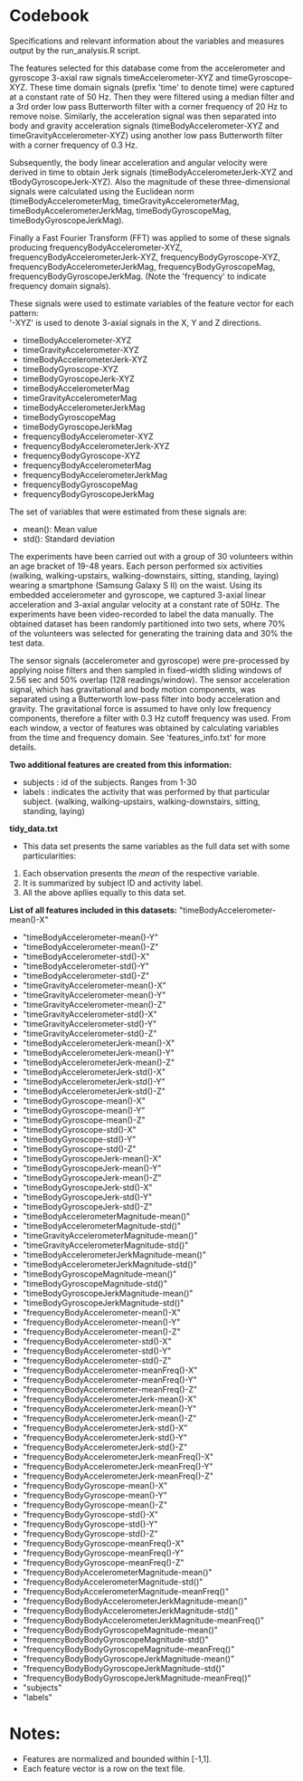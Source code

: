 # Codebook
Specifications and relevant information about the variables and measures output by the run_analysis.R script.

The features selected for this database come from the accelerometer and gyroscope 3-axial raw signals timeAccelerometer-XYZ and timeGyroscope-XYZ. These time domain signals (prefix 'time' to denote time) were captured at a constant rate of 50 Hz. Then they were filtered using a median filter and a 3rd order low pass Butterworth filter with a corner frequency of 20 Hz to remove noise. Similarly, the acceleration signal was then separated into body and gravity acceleration signals (timeBodyAccelerometer-XYZ and timeGravityAccelerometer-XYZ) using another low pass Butterworth filter with a corner frequency of 0.3 Hz. 

Subsequently, the body linear acceleration and angular velocity were derived in time to obtain Jerk signals (timeBodyAccelerometerJerk-XYZ and tBodyGyroscopeJerk-XYZ). Also the magnitude of these three-dimensional signals were calculated using the Euclidean norm (timeBodyAccelerometerMag, timeGravityAccelerometerMag, timeBodyAccelerometerJerkMag, timeBodyGyroscopeMag, timeBodyGyroscopeJerkMag). 

Finally a Fast Fourier Transform (FFT) was applied to some of these signals producing frequencyBodyAccelerometer-XYZ, frequencyBodyAccelerometerJerk-XYZ, frequencyBodyGyroscope-XYZ, frequencyBodyAccelerometerJerkMag, frequencyBodyGyroscopeMag, frequencyBodyGyroscopeJerkMag. (Note the 'frequency' to indicate frequency domain signals). 

These signals were used to estimate variables of the feature vector for each pattern:  
'-XYZ' is used to denote 3-axial signals in the X, Y and Z directions.

- timeBodyAccelerometer-XYZ
- timeGravityAccelerometer-XYZ
- timeBodyAccelerometerJerk-XYZ
- timeBodyGyroscope-XYZ
- timeBodyGyroscopeJerk-XYZ
- timeBodyAccelerometerMag
- timeGravityAccelerometerMag
- timeBodyAccelerometerJerkMag
- timeBodyGyroscopeMag
- timeBodyGyroscopeJerkMag
- frequencyBodyAccelerometer-XYZ
- frequencyBodyAccelerometerJerk-XYZ
- frequencyBodyGyroscope-XYZ
- frequencyBodyAccelerometerMag
- frequencyBodyAccelerometerJerkMag
- frequencyBodyGyroscopeMag
- frequencyBodyGyroscopeJerkMag

The set of variables that were estimated from these signals are: 

* mean(): Mean value
* std(): Standard deviation

The experiments have been carried out with a group of 30 volunteers within an age bracket of 19-48 years. Each person performed six activities (walking, walking-upstairs, walking-downstairs, sitting, standing, laying) wearing a smartphone (Samsung Galaxy S II) on the waist. Using its embedded accelerometer and gyroscope, we captured 3-axial linear acceleration and 3-axial angular velocity at a constant rate of 50Hz. The experiments have been video-recorded to label the data manually. The obtained dataset has been randomly partitioned into two sets, where 70% of the volunteers was selected for generating the training data and 30% the test data. 

The sensor signals (accelerometer and gyroscope) were pre-processed by applying noise filters and then sampled in fixed-width sliding windows of 2.56 sec and 50% overlap (128 readings/window). The sensor acceleration signal, which has gravitational and body motion components, was separated using a Butterworth low-pass filter into body acceleration and gravity. The gravitational force is assumed to have only low frequency components, therefore a filter with 0.3 Hz cutoff frequency was used. From each window, a vector of features was obtained by calculating variables from the time and frequency domain. See 'features_info.txt' for more details. 
  
**Two additional features are created from this information:**

- subjects : id of the subjects. Ranges from 1-30
- labels : indicates the activity that was performed by that particular subject. (walking, walking-upstairs, walking-downstairs, sitting, standing, laying)

**tidy_data.txt**
* This data set presents the same variables as the full data set with some particularities:
1. Each observation presents the *mean* of the respective variable. 
2. It is summarized by subject ID and activity label.
3. All the above apllies equally to this data set.

**List of all features included in this datasets:**
"timeBodyAccelerometer-mean()-X"                        
- "timeBodyAccelerometer-mean()-Y"                        
- "timeBodyAccelerometer-mean()-Z"                        
- "timeBodyAccelerometer-std()-X"                         
- "timeBodyAccelerometer-std()-Y"                         
- "timeBodyAccelerometer-std()-Z"                         
- "timeGravityAccelerometer-mean()-X"                     
- "timeGravityAccelerometer-mean()-Y"                     
- "timeGravityAccelerometer-mean()-Z"                     
- "timeGravityAccelerometer-std()-X"                      
- "timeGravityAccelerometer-std()-Y"                      
- "timeGravityAccelerometer-std()-Z"                      
- "timeBodyAccelerometerJerk-mean()-X"                    
- "timeBodyAccelerometerJerk-mean()-Y"                    
- "timeBodyAccelerometerJerk-mean()-Z"                    
- "timeBodyAccelerometerJerk-std()-X"                     
- "timeBodyAccelerometerJerk-std()-Y"                     
- "timeBodyAccelerometerJerk-std()-Z"                     
- "timeBodyGyroscope-mean()-X"                            
- "timeBodyGyroscope-mean()-Y"                            
- "timeBodyGyroscope-mean()-Z"                            
- "timeBodyGyroscope-std()-X"                             
- "timeBodyGyroscope-std()-Y"                             
- "timeBodyGyroscope-std()-Z"                             
- "timeBodyGyroscopeJerk-mean()-X"                        
- "timeBodyGyroscopeJerk-mean()-Y"                        
- "timeBodyGyroscopeJerk-mean()-Z"                        
- "timeBodyGyroscopeJerk-std()-X"                         
- "timeBodyGyroscopeJerk-std()-Y"                         
- "timeBodyGyroscopeJerk-std()-Z"                         
- "timeBodyAccelerometerMagnitude-mean()"                 
- "timeBodyAccelerometerMagnitude-std()"                  
- "timeGravityAccelerometerMagnitude-mean()"              
- "timeGravityAccelerometerMagnitude-std()"               
-  "timeBodyAccelerometerJerkMagnitude-mean()"             
- "timeBodyAccelerometerJerkMagnitude-std()"              
- "timeBodyGyroscopeMagnitude-mean()"                     
- "timeBodyGyroscopeMagnitude-std()"                      
- "timeBodyGyroscopeJerkMagnitude-mean()"                 
- "timeBodyGyroscopeJerkMagnitude-std()"                  
- "frequencyBodyAccelerometer-mean()-X"                   
- "frequencyBodyAccelerometer-mean()-Y"                   
- "frequencyBodyAccelerometer-mean()-Z"                   
- "frequencyBodyAccelerometer-std()-X"                    
- "frequencyBodyAccelerometer-std()-Y"                    
- "frequencyBodyAccelerometer-std()-Z"                    
- "frequencyBodyAccelerometer-meanFreq()-X"               
- "frequencyBodyAccelerometer-meanFreq()-Y"               
- "frequencyBodyAccelerometer-meanFreq()-Z"               
- "frequencyBodyAccelerometerJerk-mean()-X"               
- "frequencyBodyAccelerometerJerk-mean()-Y"               
- "frequencyBodyAccelerometerJerk-mean()-Z"               
- "frequencyBodyAccelerometerJerk-std()-X"                
- "frequencyBodyAccelerometerJerk-std()-Y"                
- "frequencyBodyAccelerometerJerk-std()-Z"                
- "frequencyBodyAccelerometerJerk-meanFreq()-X"           
- "frequencyBodyAccelerometerJerk-meanFreq()-Y"           
- "frequencyBodyAccelerometerJerk-meanFreq()-Z"           
- "frequencyBodyGyroscope-mean()-X"                       
- "frequencyBodyGyroscope-mean()-Y"                       
- "frequencyBodyGyroscope-mean()-Z"                       
- "frequencyBodyGyroscope-std()-X"                        
- "frequencyBodyGyroscope-std()-Y"                        
- "frequencyBodyGyroscope-std()-Z"                        
- "frequencyBodyGyroscope-meanFreq()-X"                   
- "frequencyBodyGyroscope-meanFreq()-Y"                   
- "frequencyBodyGyroscope-meanFreq()-Z"                   
- "frequencyBodyAccelerometerMagnitude-mean()"            
- "frequencyBodyAccelerometerMagnitude-std()"             
- "frequencyBodyAccelerometerMagnitude-meanFreq()"        
- "frequencyBodyBodyAccelerometerJerkMagnitude-mean()"    
- "frequencyBodyBodyAccelerometerJerkMagnitude-std()"     
- "frequencyBodyBodyAccelerometerJerkMagnitude-meanFreq()"
- "frequencyBodyBodyGyroscopeMagnitude-mean()"            
- "frequencyBodyBodyGyroscopeMagnitude-std()"             
- "frequencyBodyBodyGyroscopeMagnitude-meanFreq()"        
- "frequencyBodyBodyGyroscopeJerkMagnitude-mean()"        
- "frequencyBodyBodyGyroscopeJerkMagnitude-std()"         
- "frequencyBodyBodyGyroscopeJerkMagnitude-meanFreq()"    
- "subjects"                                              
- "labels"                                       

Notes: 
======
- Features are normalized and bounded within [-1,1].
- Each feature vector is a row on the text file.
